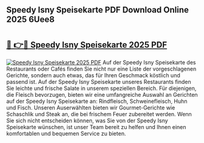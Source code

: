 ## Speedy Isny Speisekarte PDF Download Online 2025 6Uee8

# <h2><a href="http://gc8dgnm.nevu.top/?p=Speedy+Isny+Speisekarte">🔗 👉🔴 Speedy Isny Speisekarte 2025 PDF</a></h2>

[![Speedy Isny Speisekarte 2025 PDF](https://i.imgur.com/dBaPXMq.png)](http://gc8dgnm.nevu.top/?p=Speedy+Isny+Speisekarte)
Auf der Speedy Isny Speisekarte des Restaurants oder Cafés finden Sie nicht nur eine Liste der vorgeschlagenen Gerichte, sondern auch etwas, das für Ihren Geschmack köstlich und passend ist. Auf der Speedy Isny Speisekarte unseres Restaurants finden Sie leichte und frische Salate in unserem speziellen Bereich. Für diejenigen, die Fleisch bevorzugen, bieten wir eine umfangreiche Auswahl an Gerichten auf der Speedy Isny Speisekarte an: Rindfleisch, Schweinefleisch, Huhn und Fisch. Unseren Auserwählten bieten wir Gourmet-Gerichte wie Schaschlik und Steak an, die bei frischem Feuer zubereitet werden. Wenn Sie sich nicht entscheiden können, was Sie von der Speedy Isny Speisekarte wünschen, ist unser Team bereit zu helfen und Ihnen einen komfortablen und bequemen Service zu bieten.
